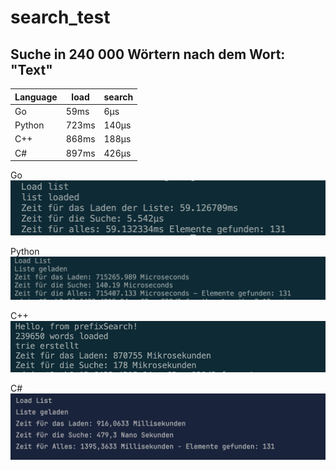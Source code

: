 # search_test

## Suche in 240 000 Wörtern nach dem Wort: "Text"

|Language|load|search|
|---|---|---|
|Go|59ms|6µs|
|Python|723ms|140µs|
|C++|868ms|188µs|
|C#|897ms|426µs|

Go
![alt text](image-2.png)

Python
![alt text](image-3.png)

C++
![alt text](image-5.png)

C#
![alt text](image-4.png)
